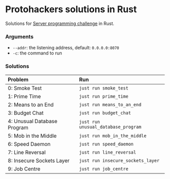 # Protohackers solutions in Rust

Solutions for [Server programming challenge](https://protohackers.com/) in Rust.

### Arguments
- `--addr`: the listening address, default: `0.0.0.0:8070`
- `-c`: the command to run

### Solutions

| Problem                     | Run                                 |
|:----------------------------|:------------------------------------|
| 0: Smoke Test               | `just run smoke_test`               |
| 1: Prime Time               | `just run prime_time`               |
| 2: Means to an End          | `just run means_to_an_end`          |
| 3: Budget Chat              | `just run budget_chat`              |
| 4: Unusual Database Program | `just run unusual_database_program` |
| 5: Mob in the Middle        | `just run mob_in_the_middle`        |
| 6: Speed Daemon             | `just run speed_daemon`             |
| 7: Line Reversal            | `just run line_reversal`            |
| 8: Insecure Sockets Layer   | `just run insecure_sockets_layer`   |
| 9: Job Centre               | `just run job_centre`               |